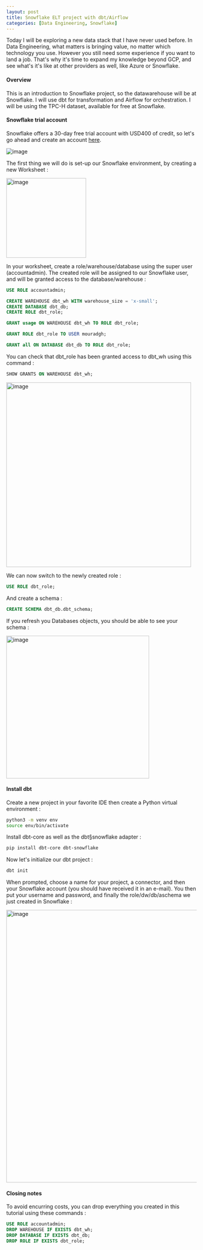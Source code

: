 ```yaml
---
layout: post
title: Snowflake ELT project with dbt/Airflow
categories: [Data Engineering, Snowflake]
---
```


Today I will be exploring a new data stack that I have never used before.
In Data Engineering, what matters is bringing value, no matter which technology you use.
However you still need some experience if you want to land a job.
That's why it's time to expand my knowledge beyond GCP, and see what's it's like at other providers as well, like Azure or Snowflake.

#### Overview

This is an introduction to Snowflake project, so the datawarehouse will be at Snowflake.
I will use dbt for transformation and Airflow for orchestration.
I will be using the TPC-H dataset, available for free at Snowflake.

#### Snowflake trial account

Snowflake offers a 30-day free trial account with USD400 of credit, so let's go ahead and create an account [here](https://signup.snowflake.com).

![image](https://github.com/user-attachments/assets/31e4164e-f5b2-451c-8747-e9d12406ed08)

The first thing we will do is set-up our Snowflake environment, by creating a new Worksheet :

<img width="211" alt="image" src="https://github.com/user-attachments/assets/b1d42f9f-f56f-403c-88d5-b4a3a97c977b" />

In your worksheet, create a role/warehouse/database using the super user (accountadmin).
The created role will be assigned to our Snowflake user, and will be granted access to the database/warehouse :

```sql
USE ROLE accountadmin;

CREATE WAREHOUSE dbt_wh WITH warehouse_size = 'x-small';
CREATE DATABASE dbt_db;
CREATE ROLE dbt_role;

GRANT usage ON WAREHOUSE dbt_wh TO ROLE dbt_role;

GRANT ROLE dbt_role TO USER mouradgh;

GRANT all ON DATABASE dbt_db TO ROLE dbt_role;
```
You can check that dbt_role has been granted access to dbt_wh using this command :

```sql
SHOW GRANTS ON WAREHOUSE dbt_wh;
```

<img width="489" alt="image" src="https://github.com/user-attachments/assets/295f53c9-414a-41c0-b4f7-aad646682209" />

We can now switch to the newly created role :

```sql
USE ROLE dbt_role;
```

And create a schema :

```sql
CREATE SCHEMA dbt_db.dbt_schema;
```

If you refresh you Databases objects, you should be able to see your schema :

<img width="378" alt="image" src="https://github.com/user-attachments/assets/cfd10775-e258-465c-b050-aafe6babcecb" />



#### Install dbt

Create a new project in your favorite IDE then create a Python virtual environment :

```bash
python3 -m venv env
source env/bin/activate
```

Install dbt-core as well as the dbt§snowflake adapter :

```bash
pip install dbt-core dbt-snowflake
```

Now let's initialize our dbt project :

```bash
dbt init
```

When prompted, choose a name for your project, a connector, and then your Snowflake account (you should have received it in an e-mail).
You then put your username and password, and finally the role/dw/db/aschema we just created in Snowflake :

<img width="722" alt="image" src="https://github.com/user-attachments/assets/c6ffbf2b-9a56-4598-9108-aa4251573b74" />

#### Closing notes

To avoid encurring costs, you can drop everything you created in this tutorial using these commands :

```sql
USE ROLE accountadmin;
DROP WAREHOUSE IF EXISTS dbt_wh;
DROP DATABASE IF EXISTS dbt_db;
DROP ROLE IF EXISTS dbt_role;
```



